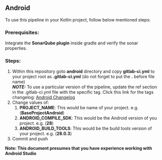 ## Android

To use this pipeline in your Kotlin project, follow below mentioned steps:

### [](#prerequisites)Prerequisites:

Integrate the  **SonarQube plugin** inside gradle and verify the sonar properties.

### [](#steps)Steps:

1.  Within this repository goto **android** directory and copy **gitlab-ci.yml** to your project root as **.gitlab-ci.yml** (do not forget to put the **.** before file name) <br/>
***NOTE:*** To use a particular version of the pipeline, update the ref section in the .gitlab-ci.yml file with the specific tag. Click this link for the tags changelog: [Android Changelog](../CHANGELOG.md#android)
2.  Change values of:
    1.  **PROJECT_NAME**: This would be name of your project. e.g. (**BaseProjectAndroid**)
    2.  **ANDROID_COMPILE_SDK**: This would be the Android version of you project. e.g. (**28**)
    3.  **ANDROID_BUILD_TOOLS**: This would be the build tools version of your project. e.g. (**28.0.3**)
3.  Commit and push


**Note: This document presumes that you have experience working with  Android Studio**
